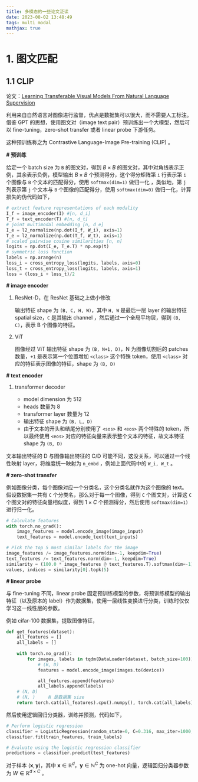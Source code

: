 ```yaml
---
title: 多模态的一些论文泛读
date: 2023-08-02 13:48:49
tags: multi modal
mathjax: true
---
```


# 1. 图文匹配

## 1.1 CLIP

论文：[Learning Transferable Visual Models From Natural Language Supervision](https://arXiv.org/abs/2103.00020)

利用来自自然语言对图像进行监督，优点是数据集可以很大，而不需要人工标注。借鉴 GPT 的思想，使用图文对（image text pair）预训练出一个大模型，然后可以 fine-tuning，zero-shot transfer 或者 linear probe 下游任务。

这种预训练称之为 Contrastive Language-Image Pre-training (CLIP) 。


**# 预训练**

给定一个 batch size 为 `B` 的图文对，得到 $B \times B$ 的图文对，其中对角线表示正例，其余表示负例，模型输出 $B \times B$ 个预测得分，这个得分矩阵第 `i` 行表示第 `i` 个图像与 `B` 个文本的匹配得分，使用 `softmax(dim=1)` 做归一化 ，类似地，第 `j` 列表示第 `j` 个文本与 `B` 个图像的匹配得分，使用 `softmax(dim=0)` 做归一化，计算损失的伪代码如下，

```python
# extract feature representations of each modality
I_f = image_encoder(I) #[n, d_i]
T_f = text_encoder(T) #[n, d_t]
# joint multimodal embedding [n, d_e]
I_e = l2_normalize(np.dot(I_f, W_i), axis=1)
T_e = l2_normalize(np.dot(T_f, W_t), axis=1)
# scaled pairwise cosine similarities [n, n]
logits = np.dot(I_e, T_e.T) * np.exp(t)
# symmetric loss function
labels = np.arange(n)
loss_i = cross_entropy_loss(logits, labels, axis=0)
loss_t = cross_entropy_loss(logits, labels, axis=1)
loss = (loss_i + loss_t)/2
```

**# image encoder**

1. ResNet-D，在 ResNet 基础之上做小修改

    输出特征 shape 为 `(B, C, H, W)`，其中 `H, W` 是最后一层 layer 的输出特征 spatial size，`C` 是其输出 channel ，然后通过一个全局平均层，得到 `(B, C)`，表示 B 个图像的特征。

2. ViT

    图像经过 ViT 输出特征 shape 为 `(B, N+1, D)`，N 为图像切割后的 patches 数量，`+1` 是表示第一个位置增加 `<class>` 这个特殊 token，使用 `<class>` 对应的特征表示图像的特征，shape 为 `(B, D)`

**# text encoder**

1. transformer decoder

    - model dimension 为 512
    - heads 数量为 8
    - transformer layer 数量为 12
    - 输出特征 shape 为 `(B, L, D)`
    - 由于文本的开头和结尾分别使用了 `<sos>` 和 `<eos>` 两个特殊的 token，所以最终使用 `<eos>` 对应的特征向量来表示整个文本的特征，故文本特征 shape 为 `(B, D)`
    
文本输出特征的 D 与图像输出特征的 C/D 可能不同，这没关系，可以通过一个线性映射 layer，将维度统一映射为 `n_embd` ，例如上面代码中的 `W_i, W_t` 。

**# zero-shot transfer**

例如图像分类，每个图像对应一个分类名，这个分类名就作为这个图像的 text。假设数据集一共有 `C` 个分类名，那么对于每一个图像，得到 `C` 个图文对，计算这 `C` 个图文对的特征向量相似度，得到 $1 \times C$ 个预测得分，然后使用 `softmax(dim=1)` 进行归一化。

```python
# Calculate features
with torch.no_grad():
    image_features = model.encode_image(image_input)
    text_features = model.encode_text(text_inputs)

# Pick the top 5 most similar labels for the image
image_features /= image_features.norm(dim=-1, keepdim=True)
text_features /= text_features.norm(dim=-1, keepdim=True)
similarity = (100.0 * image_features @ text_features.T).softmax(dim=-1)
values, indices = similarity[0].topk(5)
```

**# linear probe**

与 fine-tuning 不同，linear probe 固定预训练模型的参数，将预训练模型的输出特征（以及原本的 label）作为数据集，使用一层线性变换进行分类，训练时仅仅学习这一线性层的参数。

例如 cifar-100 数据集，提取图像特征，

```python
def get_features(dataset):
    all_features = []
    all_labels = []
    
    with torch.no_grad():
        for images, labels in tqdm(DataLoader(dataset, batch_size=100)):
            # (B, D)
            features = model.encode_image(images.to(device))

            all_features.append(features)
            all_labels.append(labels)
    # (N, D)
    # (N, )     N 是数据集 size
    return torch.cat(all_features).cpu().numpy(), torch.cat(all_labels).cpu().numpy()
```

然后使用逻辑回归分类器，训练并预测，代码如下，

```python
# Perform logistic regression
classifier = LogisticRegression(random_state=0, C=0.316, max_iter=1000, verbose=1)
classifier.fit(train_features, train_labels)

# Evaluate using the logistic regression classifier
predictions = classifier.predict(test_features)
```

对于样本 $(\mathbf x, \mathbf y)$，其中 $\mathbf x \in \mathbb R ^ d$，$\mathbf y \in \mathbb N^C$ 为 one-hot 向量，逻辑回归分类器参数为 $W \in \mathbb R ^ {d \times C}$ 。